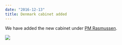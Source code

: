 ```yaml
---
date: "2016-12-13"
title: Denmark cabinet added
---
```


We have added the new cabinet under [PM Rasmussen](http://www.parlgov.org/explore/dnk/cabinet/2016-11-28/).

![](/images/parliament-scotland.jpg)
